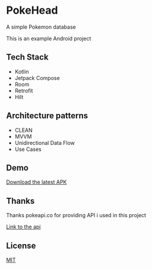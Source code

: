 
# PokeHead

A simple Pokemon database

This is an example Android project




## Tech Stack

- Kotlin
- Jetpack Compose
- Room
- Retrofit
- Hilt


## Architecture patterns

- CLEAN
- MVVM
- Unidirectional Data Flow
- Use Cases

## Demo

[Download the latest APK](https://drive.google.com/file/d/1jswVwVu1qCsTJBRjekJk7NyswnAVBpIx/view?usp=share_link)


## Thanks

Thanks pokeapi.co for providing API i used in this project

[Link to the api](https://pokeapi.co)


## License

[MIT](https://choosealicense.com/licenses/mit/)

